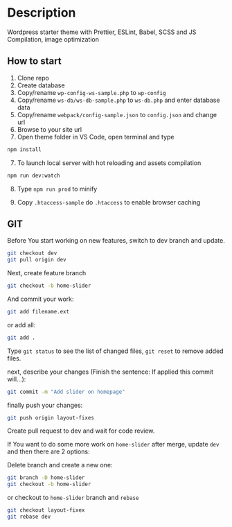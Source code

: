 # Description

Wordpress starter theme with Prettier, ESLint, Babel, SCSS and JS Compilation, image optimization


## How to start

1. Clone repo
2. Create database
3. Copy/rename ```wp-config-ws-sample.php``` to ```wp-config```
3. Copy/rename ```ws-db/ws-db-sample.php``` to ```ws-db.php``` and enter database data
4. Copy/rename ```webpack/config-sample.json``` to ```config.json``` and change url
5. Browse to your site url
6. Open theme folder in VS Code, open terminal and type
```bash
npm install
```
7. To launch local server with hot reloading and assets compilation
```bash
npm run dev:watch
```


8. Type ``npm run prod`` to minify


9. Copy ``.htaccess-sample`` do ``.htaccess`` to enable browser caching



## GIT

Before You start working on new features, switch to dev branch and update.

```bash
git checkout dev
git pull origin dev
```

Next, create feature branch 

```bash
git checkout -b home-slider
```

And commit your work:

```bash
git add filename.ext
```

or add all:

```bash
git add .
```

Type ``git status`` to see the list of changed files, ``git reset`` to remove added files.


next, describe your changes (Finish the sentence: If applied this commit will...):

```bash
git commit -m "Add slider on homepage"
```

finally push your changes:

```bash
git push origin layout-fixes
```

Create pull request to dev and wait for code review.



If You want to do some more work on ``home-slider`` after merge, update ``dev`` and then there are 2 options:

Delete branch and create a new one:

```bash
git branch -D home-slider
git checkout -b home-slider
```


or checkout to ``home-slider`` branch and ``rebase``

```bash
git checkout layout-fixex
git rebase dev
```
